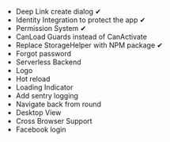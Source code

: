 * Deep Link create dialog ✔
* Identity Integration to protect the app ✔
* Permission System ✔
* CanLoad Guards instead of CanActivate
* Replace StorageHelper with NPM package ✔
* Forgot password
* Serverless Backend
* Logo
* Hot reload
* Loading Indicator
* Add sentry logging
* Navigate back from round
* Desktop View
* Cross Browser Support
* Facebook login